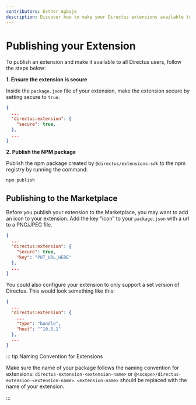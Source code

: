 ```yaml
---
contributors: Esther Agbaje
description: Discover how to make your Directus extensions available to other users and in the Marketplace.
---
```


# Publishing your Extension

To publish an extension and make it available to all Directus users, follow the steps below:

**1. Ensure the extension is secure**

Inside the `package.json` file of your extension, make the extension secure by setting secure to `true`.

```json
{
  ...
  "directus:extension": {
    "secure": true,
  },
  ...
}
```

**2. Publish the NPM package**

Publish the npm package created by `@directus/extensions-sdk` to the npm registry by running the command:

```bash
npm publish
```

## Publishing to the Marketplace

Before you publish your extension to the Marketplace, you may want to add an icon to your extension. Add the key “icon”
to your `package.json` with a url to a PNG/JPEG file.

```json
{
  ...
  "directus:extension": {
    "secure": true,
    "key": "PUT_URL_HERE"
  },
  ...
}
```

You could also configure your extension to only support a set version of Directus. This would look something like this:

```json
{
  ...
  "directus:extension": {
    ...
    "type": "bundle",
    "host": "^10.3.1"
  },
  ...
}
```

::: tip Naming Convention for Extensions

Make sure the name of your package follows the naming convention for extensions: `directus-extension-<extension-name>`
or `@<scope>/directus-extension-<extension-name>`. `<extension-name>` should be replaced with the name of your
extension.

:::

